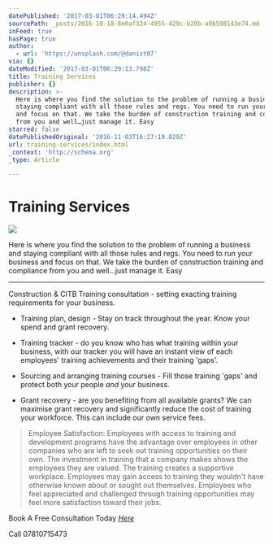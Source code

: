 ```yaml
---
datePublished: '2017-03-01T06:29:14.494Z'
sourcePath: _posts/2016-10-18-8e0af324-4955-429c-b20b-a9b598143e74.md
inFeed: true
hasPage: true
author:
  - url: 'https://unsplash.com/@danist07'
via: {}
dateModified: '2017-03-01T06:29:13.798Z'
title: Training Services
publisher: {}
description: >-
  Here is where you find the solution to the problem of running a business and
  staying compliant with all those rules and regs. You need to run your business
  and focus on that. We take the burden of construction training and compliance
  from you and well…just manage it. Easy
starred: false
datePublishedOriginal: '2016-11-03T16:27:19.829Z'
url: training-services/index.html
_context: 'http://schema.org'
_type: Article

---
```

# Training Services
![](https://the-grid-user-content.s3-us-west-2.amazonaws.com/b049133d-74b2-415d-a149-e007fd1f4b98.jpg)

Here is where you find the solution to the problem of running a business and staying compliant with all those rules and regs. You need to run your business and focus on that. We take the burden of construction training and compliance from you and well...just manage it. Easy

---

Construction & CITB Training consultation - setting exacting training requirements for your business.

* Training plan, design - Stay on track throughout the year. Know your spend and grant recovery.

* Training tracker - do you know who has what training within your business, with our tracker you will have an instant view of each employees' training achievements and their training 'gaps'.

* Sourcing and arranging training courses - Fill those training 'gaps' and protect both your people _and_ your business.

* Grant recovery - are you benefiting from all available grants? We can maximise grant recovery and significantly reduce the cost of training your workforce. This can include our own service fees.

> Employee Satisfaction: 
> Employees with access to training and development programs have the advantage over employees in other companies who are left to seek out training opportunities on their own. The investment in training that a company makes shows the employees they are valued. The training creates a supportive workplace. Employees may gain access to training they wouldn't have otherwise known about or sought out themselves. Employees who feel appreciated and challenged through training opportunities may feel more satisfaction toward their jobs.

Book A Free Consultation Today _[Here][0]_

Call 07810715473

[0]: https://goo.gl/forms/pFtvJkQrsitBEpqr1